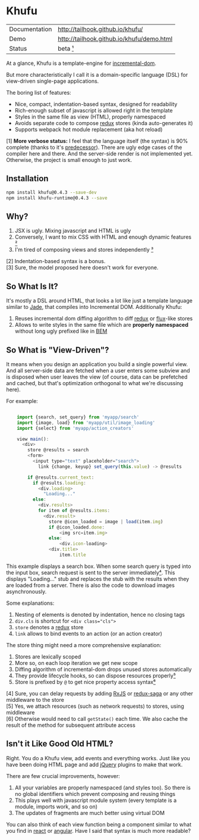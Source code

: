 Khufu
=====


|              |                                           |
|--------------|-------------------------------------------|
|Documentation | http://tailhook.github.io/khufu/          |
|Demo          | http://tailhook.github.io/khufu/demo.html |
|Status        | beta [¹](#1)                              |


At a glance, Khufu is a template-engine for [incremental-dom].

But more characteristically I call it is a domain-specific language (DSL) for
view-driven single-page applications.

The boring list of features:

* Nice, compact, indentation-based syntax, designed for readability
* Rich-enough subset of javascript is allowed right in the template
* Styles in the same file as view (HTML), properly namespaced
* Avoids separate code to compose [redux] stores (kinda auto-generates it)
* Supports webpack hot module replacement (aka hot reload)

<a name=1>[1] **More verbose status:** I feel that the language itself (the syntax) is
   90% complete (thanks to it's [predecessor]). There are ugly edge cases of the
   compiler here and there. And the server-side render is not implemented yet.
   Otherwise, the project is small enough to just work.


Installation
------------

```sh
npm install khufu@0.4.3 --save-dev
npm install khufu-runtime@0.4.3 --save
```


Why?
----

1. JSX is ugly. Mixing javascript and HTML is ugly
2. Conversely, I want to mix CSS with HTML and enough dynamic features [²](#2)
3. I'm tired of composing views and stores independently [³](#3)

<a name=2>[2] Indentation-based syntax is a bonus.<br>
<a name=3>[3] Sure, the model proposed here doesn't work for everyone.

So What Is It?
--------------

It's mostly a DSL around HTML, that looks a lot like just a template language
similar to [Jade], that compiles into Incremental DOM.
Additionally Khufu:

1. Reuses incremental dom diffing algorithm to diff [redux] or [flux]-like stores
2. Allows to write styles in the same file which are **properly namespaced**
   without long ugly prefixed like in [BEM]


So What is "View-Driven"?
-------------------------

It means when you design an application you build a single powerful view. And
all server-side data are fetched when a user enters some subview and is disposed
when user leaves the view (of course, data can be prefetched and cached, but
that's optimization orthogonal to what we're discussing here).

For example:
```javascript

    import {search, set_query} from 'myapp/search'
    import {image, load} from 'myapp/util/image_loading'
    import {select} from 'myapp/action_creators'

    view main():
      <div>
        store @results = search
        <form>
          <input type="text" placeholder="search">
            link {change, keyup} set_query(this.value) -> @results

        if @results.current_text:
          if @results.loading:
            <div.loading>
              "Loading..."
          else:
            <div.results>
            for item of @results.items:
              <div.result>
                store @icon_loaded = image | load(item.img)
                if @icon_loaded.done:
                    <img src=item.img>
                else:
                    <div.icon-loading>
                <div.title>
                    item.title
```
This example displays a search box. When some search query is typed into the
input box, search request is sent to the server immediately[⁴](#4). This displays
"Loading..." stub and replaces the stub with the results when they are loaded
from a server. There is also the code to download images asynchronously.

Some explanations:

1. Nesting of elements is denoted by indentation, hence no closing tags
2. ``div.cls`` is shortcut for ``<div class="cls">``
3. ``store`` denotes a [redux] store
4. ``link`` allows to bind events to an action (or an action creator)

The store thing might need a more comprehensive explanation:

1. Stores are lexically scoped
2. More so, on each loop iteration we get new scope
3. Diffing algorithm of incremental-dom drops unused stores automatically
4. They provide lifecycle hooks, so can dispose resources properly[⁵](#5)
5. Store is prefixed by ``@`` to get nice property access syntax[⁶](#6)

<a name=4>[4] Sure, you can delay requests by adding [RxJS] or [redux-saga]
or any other middleware to the store<br>
<a name=5>[5] Yes, we attach resources (such as network requests) to stores,
using middleware<br>
<a name=6>[6] Otherwise would need to call ``getState()`` each time. We also
cache the result of the method for subsequent attribute access

Isn't it Like Good Old HTML?
----------------------------

Right. You do a Khufu view, add events and everything works. Just like you
have been doing HTML page and add [jQuery] plugins to make that work.

There are few crucial improvements, however:

1. All your variables are properly namespaced (and styles too). So there is no
   global identifiers which prevent composing and reusing things
2. This plays well with javascript module system (every template is a module,
   imports work, and so on)
3. The updates of fragments are much better using virtual DOM

You can also think of each view function being a component
similar to what you find in [react] or [angular]. Have I said that syntax is
much more readable?


[flux]: https://facebook.github.io/react/blog/2014/05/06/flux.html
[redux]: http://redux.js.org/
[jade]: http://jade-lang.com/
[incremental-dom]: https://github.com/google/incremental-dom
[bem]: http://getbem.com/
[jquery]: https://jquery.com/
[react]: https://facebook.github.io/react/
[angular]: https://angularjs.org/
[RxJS]: https://github.com/acdlite/redux-rx
[redux-saga]: https://github.com/yelouafi/redux-saga
[predecessor]: http://github.com/tailhook/marafet
